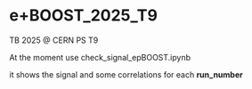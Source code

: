 # e+BOOST_2025_T9
TB 2025 @ CERN PS T9

At the moment use check_signal_epBOOST.ipynb

it shows the signal and some correlations for each **run_number**